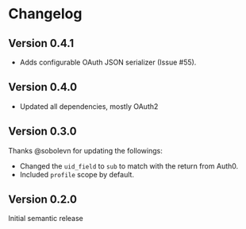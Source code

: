 # Changelog

## Version 0.4.1

- Adds configurable OAuth JSON serializer (Issue #55).

## Version 0.4.0

- Updated all dependencies, mostly OAuth2

## Version 0.3.0

Thanks @sobolevn for updating the followings:

- Changed the `uid_field` to `sub` to match with the return from Auth0.
- Included `profile` scope by default.

## Version 0.2.0

Initial semantic release
